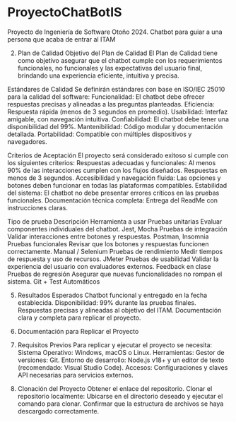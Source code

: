 # ProyectoChatBotIS
Proyecto de Ingeniería de Software Otoño 2024. Chatbot para guiar a una persona que acaba de entrar al ITAM

2. Plan de Calidad
Objetivo del Plan de Calidad
El Plan de Calidad tiene como objetivo asegurar que el chatbot cumple con los requerimientos funcionales, no funcionales y las expectativas del usuario final, brindando una experiencia eficiente, intuitiva y precisa.

Estándares de Calidad
Se definirán estándares con base en ISO/IEC 25010 para la calidad del software:
Funcionalidad: El chatbot debe ofrecer respuestas precisas y alineadas a las preguntas planteadas.
Eficiencia: Respuesta rápida (menos de 3 segundos en promedio).
Usabilidad: Interfaz amigable, con navegación intuitiva.
Confiabilidad: El chatbot debe tener una disponibilidad del 99%.
Mantenibilidad: Código modular y documentación detallada.
Portabilidad: Compatible con múltiples dispositivos y navegadores.

Criterios de Aceptación
El proyecto será considerado exitoso si cumple con los siguientes criterios:
Respuestas adecuadas y funcionales:
Al menos 90% de las interacciones cumplen con los flujos diseñados.
Respuestas en menos de 3 segundos.
Accesibilidad y navegación fluida:
Las opciones y botones deben funcionar en todas las plataformas compatibles.
Estabilidad del sistema:
El chatbot no debe presentar errores críticos en las pruebas funcionales.
Documentación técnica completa:
Entrega del ReadMe con instrucciones claras.




Tipo de prueba
Descripción
Herramienta a usar
Pruebas unitarias
Evaluar componentes individuales del chatbot.
Jest, Mocha
Pruebas de integración
Validar interacciones entre botones y respuestas.
Postman, Insomnia
Pruebas funcionales
Revisar que los botones y respuestas funcionen correctamente.
Manual / Selenium
Pruebas de rendimiento
Medir tiempos de respuesta y uso de recursos.
JMeter
Pruebas de usabilidad
Validar la experiencia del usuario con evaluadores externos.
Feedback en clase
Pruebas de regresión
Asegurar que nuevas funcionalidades no rompan el sistema.
Git + Test Automáticos


5. Resultados Esperados
Chatbot funcional y entregado en la fecha establecida.
Disponibilidad: 99% durante las pruebas finales.
Respuestas precisas y alineadas al objetivo del ITAM.
Documentación clara y completa para replicar el proyecto.


6. Documentación para Replicar el Proyecto
1. Requisitos Previos
Para replicar y ejecutar el proyecto se necesita:
Sistema Operativo: Windows, macOS o Linux.
Herramientas:
Gestor de versiones: Git.
Entorno de desarrollo: Node.js v18+ y un editor de texto (recomendado: Visual Studio Code).
Accesos: Configuraciones y claves API necesarias para servicios externos.

2. Clonación del Proyecto
Obtener el enlace del repositorio.
Clonar el repositorio localmente:
Ubicarse en el directorio deseado y ejecutar el comando para clonar.
Confirmar que la estructura de archivos se haya descargado correctamente.




